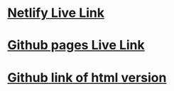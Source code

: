 # [Netlify Live Link](https://jeffinitely00-fashion-blog.netlify.app)
# [Github pages Live Link](https://jeffinitely00.github.io/Fashion-Blog-/)
# [Github link of html version](https://github.com/Jeffinitely00/Fashion-Blog-)

